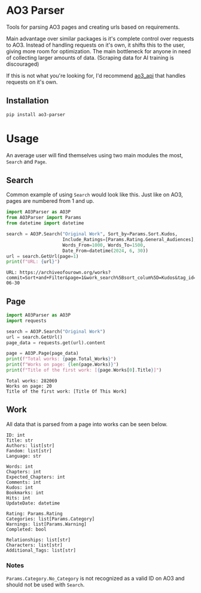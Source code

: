 # AO3 Parser
Tools for parsing AO3 pages and creating urls based on requirements.

Main advantage over similar packages is it's complete control over requests to AO3.
Instead of handling requests on it's own, it shifts this to the user, giving more room for optimization.
The main bottleneck for anyone in need of collecting larger amounts of data.
(Scraping data for AI training is discouraged)

If this is not what you're looking for, I'd recommend [ao3_api](https://github.com/ArmindoFlores/ao3_api) that handles requests on it's own.

## Installation
```bash
pip install ao3-parser
```

# Usage
An average user will find themselves using two main modules the most, `Search` and `Page`. 

## Search
Common example of using `Search` would look like this.
Just like on AO3, pages are numbered from 1 and up.

```python
import AO3Parser as AO3P
from AO3Parser import Params
from datetime import datetime

search = AO3P.Search("Original Work", Sort_by=Params.Sort.Kudos,
                     Include_Ratings=[Params.Rating.General_Audiences],
                     Words_From=1000, Words_To=1500,
                     Date_From=datetime(2024, 6, 30))
url = search.GetUrl(page=1)
print(f"URL: {url}")
```
```
URL: https://archiveofourown.org/works?commit=Sort+and+Filter&page=1&work_search%5Bsort_colum%5D=Kudos&tag_id=Original+Work&include_work_search%5Brating_ids%5D%5B%5D=10&work_search%5Bwords_from%5D=1000&work_search%5Bwords_to%5D=1500&work_search%5Bdate_from%5D=2024-06-30
```

## Page

```python
import AO3Parser as AO3P
import requests

search = AO3P.Search("Original Work")
url = search.GetUrl()
page_data = requests.get(url).content

page = AO3P.Page(page_data)
print(f"Total works: {page.Total_Works}")
print(f"Works on page: {len(page.Works)}")
print(f"Title of the first work: [{page.Works[0].Title}]")
```
```
Total works: 282069
Works on page: 20
Title of the first work: [Title Of This Work]
```

## Work
All data that is parsed from a page into works can be seen below.
```
ID: int
Title: str
Authors: list[str]
Fandom: list[str]
Language: str

Words: int
Chapters: int
Expected_Chapters: int
Comments: int
Kudos: int
Bookmarks: int
Hits: int
UpdateDate: datetime

Rating: Params.Rating
Categories: list[Params.Category]
Warnings: list[Params.Warning]
Completed: bool

Relationships: list[str]
Characters: list[str]
Additional_Tags: list[str]
```

### Notes
`Params.Category.No_Category` is not recognized as a valid ID on AO3 and should not be used with `Search`.